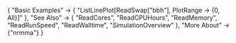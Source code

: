 {
  "Basic Examples" -> {
    "ListLinePlot[ReadSwap[\"bbh\"], PlotRange -> {0, All}]"
    },
  "See Also" -> {
   "ReadCores",
   "ReadCPUHours",
   "ReadMemory",
   "ReadRunSpeed",
   "ReadWalltime",
   "SimulationOverview"
   },
  "More About" -> {"nrmma"}
}
